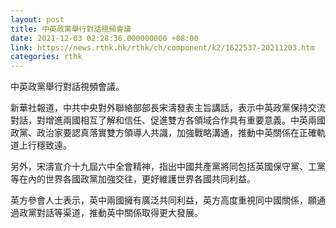 ```yaml
---
layout: post
title: 中英政黨舉行對話視頻會議
date: 2021-12-03 02:28:36.000000000 +08:00
link: https://news.rthk.hk/rthk/ch/component/k2/1622537-20211203.htm
categories: rthk
---
```


中英政黨舉行對話視頻會議。

新華社報道，中共中央對外聯絡部部長宋濤發表主旨講話，表示中英政黨保持交流對話，對增進兩國相互了解和信任、促進雙方各領域合作具有重要意義。中英兩國政黨、政治家要認真落實雙方領導人共識，加強戰略溝通，推動中英關係在正確軌道上行穩致遠。

另外，宋濤宣介十九屆六中全會精神，指出中國共產黨將同包括英國保守黨、工黨等在內的世界各國政黨加強交往，更好維護世界各國共同利益。

英方參會人士表示，英中兩國擁有廣泛共同利益，英方高度重視同中國關係，願通過政黨對話等渠道，推動英中關係取得更大發展。
